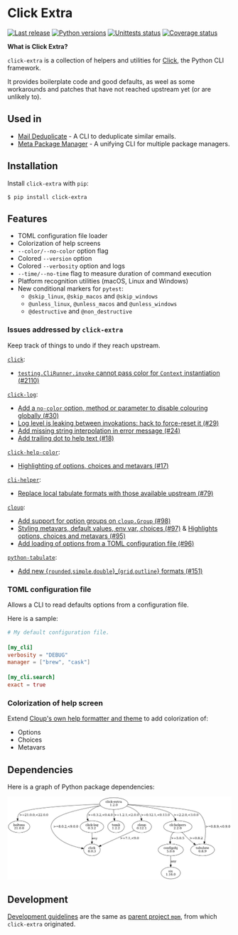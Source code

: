 # Click Extra

[![Last release](https://img.shields.io/pypi/v/click-extra.svg)](https://pypi.python.org/pypi/click-extra)
[![Python versions](https://img.shields.io/pypi/pyversions/click-extra.svg)](https://pypi.python.org/pypi/click-extra)
[![Unittests status](https://github.com/kdeldycke/click-extra/actions/workflows/tests.yaml/badge.svg?branch=main)](https://github.com/kdeldycke/click-extra/actions/workflows/tests.yaml?query=branch%3Amain)
[![Coverage status](https://codecov.io/gh/kdeldycke/click-extra/branch/main/graph/badge.svg)](https://codecov.io/gh/kdeldycke/click-extra/branch/main)

**What is Click Extra?**

`click-extra` is a collection of helpers and utilities for
[Click](https://click.palletsprojects.com), the Python CLI framework.

It provides boilerplate code and good defaults, as weel as some workarounds
and patches that have not reached upstream yet (or are unlikely to).

## Used in

- [Mail Deduplicate](https://github.com/kdeldycke/mail-deduplicate#readme) - A CLI to deduplicate similar emails.
- [Meta Package Manager](https://github.com/kdeldycke/meta-package-manager#readme) - A unifying CLI for multiple package managers.

## Installation

Install `click-extra` with `pip`:

```shell-session
$ pip install click-extra
```

## Features

- TOML configuration file loader
- Colorization of help screens
- ``--color/--no-color`` option flag
- Colored ``--version`` option
- Colored ``--verbosity`` option and logs
- ``--time/--no-time`` flag to measure duration of command execution
- Platform recognition utilities (macOS, Linux and Windows)
- New conditional markers for `pytest`:
    - `@skip_linux`, `@skip_macos` and `@skip_windows`
    - `@unless_linux`, `@unless_macos` and `@unless_windows`
    - `@destructive` and `@non_destructive`

### Issues addressed by `click-extra`

Keep track of things to undo if they reach upstream.

[`click`](https://github.com/pallets/click):
  - [`testing.CliRunner.invoke` cannot pass color for `Context` instantiation (#2110)](https://github.com/pallets/click/issues/2110)

[`click-log`](https://github.com/click-contrib/click-log):
  - [Add a `no-color` option, method or parameter to disable colouring globally (#30)](https://github.com/click-contrib/click-log/issues/30)
  - [Log level is leaking between invokations: hack to force-reset it (#29)](https://github.com/click-contrib/click-log/issues/29)
  - [Add missing string interpolation in error message (#24)](https://github.com/click-contrib/click-log/pull/24)
  - [Add trailing dot to help text (#18)](https://github.com/click-contrib/click-log/pull/18)

[`click-help-color`](https://github.com/click-contrib/click-help-colors):
  - [Highlighting of options, choices and metavars (#17)](https://github.com/click-contrib/click-help-colors/issues/17)

[`cli-helper`](https://github.com/dbcli/cli_helpers):
  - [Replace local tabulate formats with those available upstream (#79)](https://github.com/dbcli/cli_helpers/issues/79)

[`cloup`](https://github.com/janluke/cloup):
  - [Add support for option groups on `cloup.Group` (#98)](https://github.com/janluke/cloup/issues/98)
  - [Styling metavars, default values, env var, choices (#97)](https://github.com/janluke/cloup/issues/97) & [Highlights options, choices and metavars (#95)](https://github.com/janluke/cloup/issues/95)
  - [Add loading of options from a TOML configuration file (#96)](https://github.com/janluke/cloup/issues/96)

[`python-tabulate`](https://github.com/astanin/python-tabulate):
  - [Add new {`rounded`,`simple`,`double`}_(`grid`,`outline`} formats (#151)](https://github.com/astanin/python-tabulate/pull/151)

### TOML configuration file

Allows a CLI to read defaults options from a configuration file.

Here is a sample:

``` toml
# My default configuration file.

[my_cli]
verbosity = "DEBUG"
manager = ["brew", "cask"]

[my_cli.search]
exact = true
```

### Colorization of help screen

Extend [Cloup's own help formatter and theme](https://cloup.readthedocs.io/en/stable/pages/formatting.html#help-formatting-and-themes) to add colorization of:
- Options
- Choices
- Metavars

## Dependencies

Here is a graph of Python package dependencies:

![click-extra dependency graph](https://github.com/kdeldycke/click-extra/raw/main/dependencies.png)

## Development

[Development guidelines](https://kdeldycke.github.io/meta-package-manager/development.html)
are the same as
[parent project `mpm`](https://github.com/kdeldycke/meta-package-manager), from
which `click-extra` originated.
